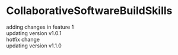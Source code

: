 # CollaborativeSoftwareBuildSkills <br />
adding changes in feature 1 <br />
updating version v1.0.1 <br />
hotfix change <br />
updating version v1.1.0 <br />
